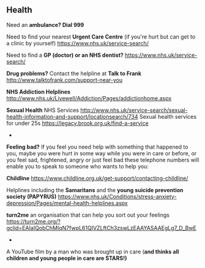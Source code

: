 
## Health

Need an **ambulance?  Dial 999**

Need to find your nearest **Urgent Care Centre** (if you're hurt but can get to a clinic by yourself)
https://www.nhs.uk/service-search/


Need to find a **GP (doctor) or an NHS dentist?**
https://www.nhs.uk/service-search/


**Drug problems?**
Contact the helpline at **Talk to Frank** 
   http://www.talktofrank.com/support-near-you

**NHS Addiction Helplines**
  http://www.nhs.uk/Livewell/Addiction/Pages/addictionhome.aspx




**Sexual Health**
NHS Services
    http://www.nhs.uk/service-search/sexual-health-information-and-support/locationsearch/734
Sexual health services for under 25s
     https://legacy.brook.org.uk/find-a-service
 
 
 *
 

**Feeling bad?**
If you feel you need help with something that happened to you, maybe you were hurt in some way while you were in care or before, or you feel sad, frightened, angry or just feel bad these telephone numbers will enable you to speak to someone who wants to help you:

**Childline**
https://www.childline.org.uk/get-support/contacting-childline/

Helplines including the **Samaritans** and the **young suicide prevention society (PAPYRUS)**
https://www.nhs.uk/Conditions/stress-anxiety-depression/Pages/mental-health-helplines.aspx

**turn2me** an organisation that can help you sort out your feelings
https://turn2me.org/?gclid=EAIaIQobChMIqN7fwpL61QIVZLftCh3zswLzEAAYASAAEgLg7_D_BwE

*

A YouTube film by a man who was brought up in care (**and thinks all children and young people in care are STARS!)**
